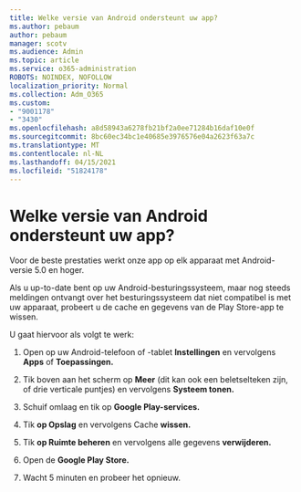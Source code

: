 ```yaml
---
title: Welke versie van Android ondersteunt uw app?
ms.author: pebaum
author: pebaum
manager: scotv
ms.audience: Admin
ms.topic: article
ms.service: o365-administration
ROBOTS: NOINDEX, NOFOLLOW
localization_priority: Normal
ms.collection: Adm_O365
ms.custom:
- "9001178"
- "3430"
ms.openlocfilehash: a8d58943a6278fb21bf2a0ee71284b16daf10e0f
ms.sourcegitcommit: 8bc60ec34bc1e40685e3976576e04a2623f63a7c
ms.translationtype: MT
ms.contentlocale: nl-NL
ms.lasthandoff: 04/15/2021
ms.locfileid: "51824178"
---
```

# <a name="what-version-of-android-does-your-app-support"></a>Welke versie van Android ondersteunt uw app?

Voor de beste prestaties werkt onze app op elk apparaat met Android-versie 5.0 en hoger.

Als u up-to-date bent op uw Android-besturingssysteem, maar nog steeds meldingen ontvangt over het besturingssysteem dat niet compatibel is met uw apparaat, probeert u de cache en gegevens van de Play Store-app te wissen.

U gaat hiervoor als volgt te werk: 

1. Open op uw Android-telefoon of -tablet **Instellingen** en vervolgens **Apps** of **Toepassingen.**

2. Tik boven aan het scherm op **Meer** (dit kan ook een beletselteken zijn, of drie verticale puntjes) en vervolgens **Systeem tonen.** 

3. Schuif omlaag en tik op **Google Play-services.** 

4. Tik **op Opslag** en vervolgens Cache **wissen.** 

5. Tik **op Ruimte beheren** en vervolgens alle gegevens **verwijderen.** 

6. Open de **Google Play Store.** 

7. Wacht 5 minuten en probeer het opnieuw. 